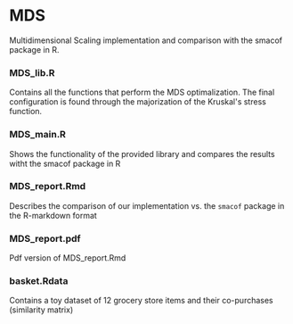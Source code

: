 # MDS
Multidimensional Scaling implementation and comparison with the smacof package in R.

### MDS_lib.R
Contains all the functions that perform the MDS optimalization. The final configuration is found through the majorization of the Kruskal's stress function.

### MDS_main.R
Shows the functionality of the provided library and compares the results witht the smacof package in R

### MDS_report.Rmd
Describes the comparison of our implementation vs. the `smacof` package in the R-markdown format

### MDS_report.pdf
Pdf version of MDS_report.Rmd

### basket.Rdata
Contains a toy dataset of 12 grocery store items and their co-purchases (similarity matrix)
